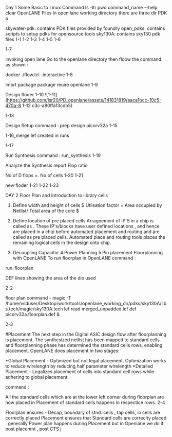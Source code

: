 Day 1
Some Basic to Linux Command
ls -ltr
pwd
command_name --help
clear
OpenLANE Files
In open lane working directory there are three dir PDK a

skywater-pdk: contains PDK files provided by foundry
open_pdks: contains scripts to setup pdks for opensource tools
sky130A: contains sky130 pdk files 1-1 1-2
1-3 1-4 1-5 1-6

1-7

invoking open lane
Go to the openlane directory then floow the command as shown :

docker
./flow.tcl -interactive
1-8

Imprt package
package reuire openlane
1-9

Design floder
1-10 ![1-11](https://github.com/lsr20/PD_openlane/assets/141831819/aaca1bcc-10c5-470a-8 1-12 c3c-a80ffa13cdb5)

1-13

Design Setup
command : prep design picorv32a
1-15

1-16_merge lef created in runs

1-17

Run Synthesis
command : run_synthesis
1-19

Analyze the Synthesis report
Flop ratio

No of D flops =.
No of cells
1-20 1-21

new floder 1-21 1-22 1-23

DAY 2 Floor Plan and Introduction to library cells
1. Define width and height of cells
$ Utlisation factor = Area occupied by Netlist/ Total area of the core $
2. Define location of pre placed cells
Arragnement of IP'S in a chip is called as 
. These IP's/blocks have user defined locations , and hence are placed in a chip before automated placement and routing and are called as pre placed cells. Automated place and routing tools places the remaining logical cells in the design onto chip.

3. Decoupling Capacitor
4.Power Planning
5.Pin placement
Floorplanning with OpenLANE
To run floorplan in OpenLANE command :

run_floorplan

DEF lines showing the area of the die used

2-2

floor plan
command - magic -T /home/vsduser/Desktop/work/tools/openlane_working_dir/pdks/sky130A/libs.tech/magic/sky130A.tech lef read merged_unpadded.lef def picorv32a.floorplan.def &

2-3

#Placement The next step in the Digital ASIC design flow after floorplanning is placement. The synthesized netlist has been mapped to standard cells and floorplanning phase has determined the standard cells rows, enabling placement. OpenLANE does placement in two stages:

*Global Placement - Optimized but not legal placement. Optimization works to reduce wirelength by reducing half parameter wirelength *Detailed Placement - Legalizes placement of cells into standard cell rows while adhering to global placement

command : 

All the standard cells which are at the lower left corner during floorplan are now placed in Placement of standard cells happens in respectice rows.
2-4

Floorplan ensures - Decap, boundary of stnd. cells , tap cells, io cells are correctly placed
Placement ensures that Standard cells are correclty placed .
generally Power plan happens during Placement but in Openlane we do it post placemnt , post CTS j

